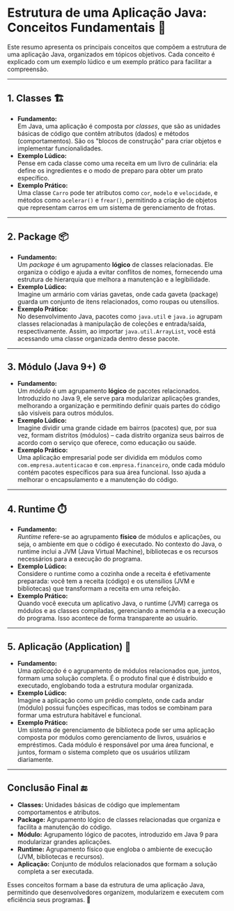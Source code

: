 # Estrutura de uma Aplicação Java: Conceitos Fundamentais 🚀

Este resumo apresenta os principais conceitos que compõem a estrutura de uma aplicação Java, organizados em tópicos objetivos. Cada conceito é explicado com um exemplo lúdico e um exemplo prático para facilitar a compreensão.

---

## 1. Classes 🏗️
- **Fundamento:**  
  Em Java, uma aplicação é composta por *classes*, que são as unidades básicas de código que contêm atributos (dados) e métodos (comportamentos). São os "blocos de construção" para criar objetos e implementar funcionalidades.
- **Exemplo Lúdico:**  
  Pense em cada classe como uma receita em um livro de culinária: ela define os ingredientes e o modo de preparo para obter um prato específico.
- **Exemplo Prático:**  
  Uma classe `Carro` pode ter atributos como `cor`, `modelo` e `velocidade`, e métodos como `acelerar()` e `frear()`, permitindo a criação de objetos que representam carros em um sistema de gerenciamento de frotas.

---

## 2. Package 📦
- **Fundamento:**  
  Um *package* é um agrupamento **lógico** de classes relacionadas. Ele organiza o código e ajuda a evitar conflitos de nomes, fornecendo uma estrutura de hierarquia que melhora a manutenção e a legibilidade.
- **Exemplo Lúdico:**  
  Imagine um armário com várias gavetas, onde cada gaveta (package) guarda um conjunto de itens relacionados, como roupas ou utensílios.
- **Exemplo Prático:**  
  No desenvolvimento Java, pacotes como `java.util` e `java.io` agrupam classes relacionadas à manipulação de coleções e entrada/saída, respectivamente. Assim, ao importar `java.util.ArrayList`, você está acessando uma classe organizada dentro desse pacote.

---

## 3. Módulo (Java 9+) ⚙️
- **Fundamento:**  
  Um *módulo* é um agrupamento **lógico** de pacotes relacionados. Introduzido no Java 9, ele serve para modularizar aplicações grandes, melhorando a organização e permitindo definir quais partes do código são visíveis para outros módulos.
- **Exemplo Lúdico:**  
  Imagine dividir uma grande cidade em bairros (pacotes) que, por sua vez, formam distritos (módulos) – cada distrito organiza seus bairros de acordo com o serviço que oferece, como educação ou saúde.
- **Exemplo Prático:**  
  Uma aplicação empresarial pode ser dividida em módulos como `com.empresa.autenticacao` e `com.empresa.financeiro`, onde cada módulo contém pacotes específicos para sua área funcional. Isso ajuda a melhorar o encapsulamento e a manutenção do código.

---

## 4. Runtime ⏱️
- **Fundamento:**  
  *Runtime* refere-se ao agrupamento **físico** de módulos e aplicações, ou seja, o ambiente em que o código é executado. No contexto do Java, o runtime inclui a JVM (Java Virtual Machine), bibliotecas e os recursos necessários para a execução do programa.
- **Exemplo Lúdico:**  
  Considere o runtime como a cozinha onde a receita é efetivamente preparada: você tem a receita (código) e os utensílios (JVM e bibliotecas) que transformam a receita em uma refeição.
- **Exemplo Prático:**  
  Quando você executa um aplicativo Java, o runtime (JVM) carrega os módulos e as classes compiladas, gerenciando a memória e a execução do programa. Isso acontece de forma transparente ao usuário.

---

## 5. Aplicação (Application) 📱
- **Fundamento:**  
  Uma *aplicação* é o agrupamento de módulos relacionados que, juntos, formam uma solução completa. É o produto final que é distribuído e executado, englobando toda a estrutura modular organizada.
- **Exemplo Lúdico:**  
  Imagine a aplicação como um prédio completo, onde cada andar (módulo) possui funções específicas, mas todos se combinam para formar uma estrutura habitável e funcional.
- **Exemplo Prático:**  
  Um sistema de gerenciamento de biblioteca pode ser uma aplicação composta por módulos como gerenciamento de livros, usuários e empréstimos. Cada módulo é responsável por uma área funcional, e juntos, formam o sistema completo que os usuários utilizam diariamente.

---

## Conclusão Final 🔚
- **Classes:** Unidades básicas de código que implementam comportamentos e atributos.  
- **Package:** Agrupamento lógico de classes relacionadas que organiza e facilita a manutenção do código.  
- **Módulo:** Agrupamento lógico de pacotes, introduzido em Java 9 para modularizar grandes aplicações.  
- **Runtime:** Agrupamento físico que engloba o ambiente de execução (JVM, bibliotecas e recursos).  
- **Aplicação:** Conjunto de módulos relacionados que formam a solução completa a ser executada.

Esses conceitos formam a base da estrutura de uma aplicação Java, permitindo que desenvolvedores organizem, modularizem e executem com eficiência seus programas. 🚀